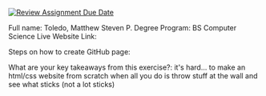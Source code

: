 [![Review Assignment Due Date](https://classroom.github.com/assets/deadline-readme-button-22041afd0340ce965d47ae6ef1cefeee28c7c493a6346c4f15d667ab976d596c.svg)](https://classroom.github.com/a/hMVHYWFS)

Full name: Toledo, Matthew Steven P.
Degree Program: BS Computer Science
Live Website Link:

Steps on how to create GitHub page:

What are your key takeaways from this exercise?:
    it's hard... to make an html/css website from scratch when all you do is throw stuff at the wall and see what sticks (not a lot sticks)